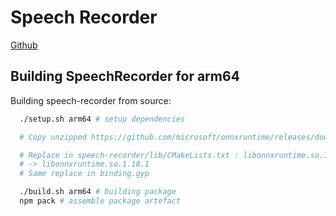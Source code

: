 # Speech Recorder

[Github](https://github.com/serenadeai/speech-recorder)

## Building SpeechRecorder for arm64

Building speech-recorder from source:

```bash
  ./setup.sh arm64 # setup dependencies

  # Copy unzipped https://github.com/microsoft/onnxruntime/releases/download/v# # 1.18.1/onnxruntime-linux-aarch64-1.18.1.tgz to speech-recorder/lib/3rd_part# y/onnxruntime

  # Replace in speech-recorder/lib/CMakeLists.txt : libonnxruntime.so.1.10.0 ->
  # -> libonnxruntime.so.1.18.1
  # Same replace in binding.gyp

  ./build.sh arm64 # building package
  npm pack # assemble package artefact

```
